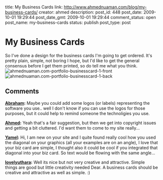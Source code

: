 title: My Business Cards
link: http://www.ahmednuaman.com/blog/my-business-cards/
creator: ahmed
description: 
post_id: 448
post_date: 2009-10-01 19:29:44
post_date_gmt: 2009-10-01 19:29:44
comment_status: open
post_name: my-business-cards
status: publish
post_type: post

# My Business Cards

So I've done a design for the business cards I'm going to get ordered. It's pretty plain, simple, not boring I hope, but I'd like to get the general consensus before I get them printed, so do tell me what you think. ![ahmednuaman.com-portfolio-businesscard-1-front](http://ahmednuaman.com/blog/wp-content/uploads/2009/10/ahmednuaman.com-portfolio-businesscard-1-front.png) ![ahmednuaman.com-portfolio-businesscard-1-back](http://ahmednuaman.com/blog/wp-content/uploads/2009/10/ahmednuaman.com-portfolio-businesscard-1-back.png)

## Comments

**[Abraham](#241 "2009-10-01 22:12:33"):** Maybe you could add some logos (or labels) representing the software you use.. well I don't know if you can use the logos for those purposes, but it could help to remind someone the technoligies you use.

**[Ahmed](#242 "2009-10-02 07:43:15"):** Yeah that's a fair suggestion, but then we get into copyright issues and getting a bit cluttered. I'd want them to come to my site really...

**[Yamel](#249 "2009-10-23 14:19:43"):** Hi, I am new on your site and I quite found really cool how you used the diagonal on your graphics (all your examples are on an angle), I love that your biz card are simple, I thought also it could be cool if you integrated that diagonal into your biz card. So text would be flowing with the same angle...

**[lovelyuthara](#264 "2009-11-23 09:22:44"):** Well its nice but not very creative and attractive. Simple things are good but little creativity needed Dear. A business cards should be creative and attractive as well as simple. :)

